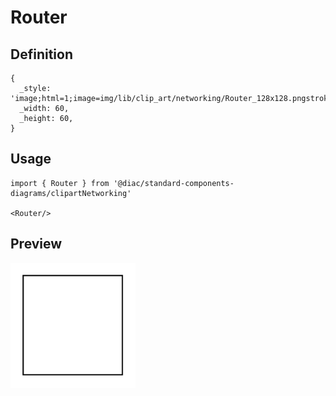 # Router

## Definition

```
{
  _style: 'image;html=1;image=img/lib/clip_art/networking/Router_128x128.pngstrokeColor=none;',
  _width: 60,
  _height: 60,
}
```

## Usage

```
import { Router } from '@diac/standard-components-diagrams/clipartNetworking'

<Router/>
```

## Preview

<img src="./router.png" width="200"/>
